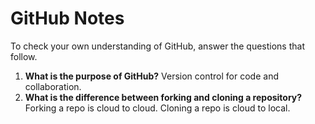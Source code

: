 # GitHub Notes

To check your own understanding of GitHub, answer the questions that follow.

1. **What is the purpose of GitHub?** Version control for code and collaboration.
1. **What is the difference between forking and cloning a repository?** Forking a repo is cloud to cloud. Cloning a repo is cloud to local.